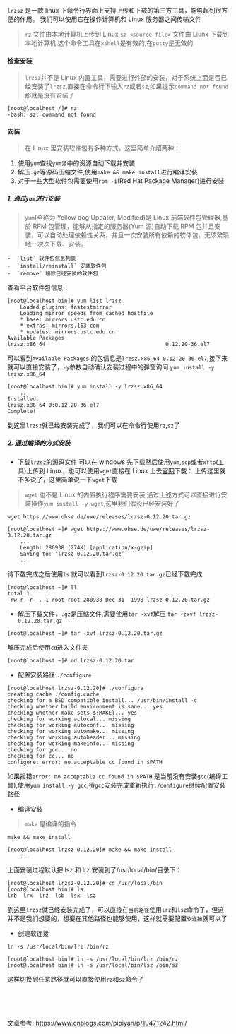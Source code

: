 `lrzsz` 是一款 linux 下命令行界面上支持上传和下载的第三方工具，能够起到很方便的作用。
我们可以使用它在操作计算机和 Linux 服务器之间传输文件

> `rz` 文件由本地计算机上传到 Linux
> `sz <source-file>` 文件由 Liunx 下载到本地计算机
> 这个命令工具在`xshell`是有效的,在`putty`是无效的

#### 检查安装

> `lrzsz`并不是 Linux 内置工具，需要进行外部的安装，对于系统上面是否已经安装了`lrzsz`,直接在命令行下输入`rz`或者`sz`,如果提示`command not found`那就是没有安装了

```
[root@localhost /]# rz
-bash: sz: command not found
```

#### 安装

> 在 Linux 里安装软件包有多种方式，这里简单介绍两种：

1. 使用`yum`查找`yum源`中的资源自动下载并安装
2. 解压`.gz`等源码压缩文件,使用`make && make install`进行编译安装
3. 对于一些大型软件包需要使用`rpm -i`(Red Hat Package Manager)进行安装

##### 1. 通过`yum`进行安装

> `yum`(全称为 Yellow dog Updater, Modified)是 Linux 前端软件包管理器,基於 RPM 包管理，能够从指定的服务器(Yum 源)自动下载 RPM 包并且安装，可以自动处理依赖性关系，并且一次安装所有依赖的软体包，无须繁琐地一次次下载、安装。

    -  `list` 软件包信息列表
    -  `install/reinstall` 安装软件包
    -  `remove` 移除已经安装的软件包

查看平台软件包信息：

```
[root@localhost bin]# yum list lrzsz
    Loaded plugins: fastestmirror
    Loading mirror speeds from cached hostfile
    * base: mirrors.ustc.edu.cn
    * extras: mirrors.163.com
    * updates: mirrors.ustc.edu.cn
Available Packages
lrzsz.x86_64                                      0.12.20-36.el7
```

可以看到`Available Packages` 的包信息是`lrzsz.x86_64 0.12.20-36.el7`,接下来就可以直接安装了，`-y`参数自动确认安装过程中的弹窗询问
`yum install -y lrzsz.x86_64`

```
[root@localhost bin]# yum install -y lrzsz.x86_64
    ...
Installed:
lrzsz.x86_64 0:0.12.20-36.el7
Complete!
```

到这里`lrzsz`就已经安装完成了，我们可以在命令行使用`rz`,`sz`了
<br/>

##### 2. 通过编译的方式安装

- 下载`lrzsz`的源码文件
  可以在 windows 先下载然后使用`yum`,`scp`或者`xftp`(工具)上传到 Linux，也可以使用`wget`直接在 Linux 上去[官网](https://www.ohse.de/uwe/software/lrzsz.html)下载：
  上传这里就不多说了，这里简单说一下`wget`下载

> `wget` 也不是 Linux 的内置执行程序需要安装 通过上述方式可以直接进行安装操作`yum install -y wget`,这里我们假设已经安装好了

`wget https://www.ohse.de/uwe/releases/lrzsz-0.12.20.tar.gz`

```
[root@localhost ~]# wget https://www.ohse.de/uwe/releases/lrzsz-0.12.20.tar.gz
    ...
    Length: 280938 (274K) [application/x-gzip]
    Saving to: ‘lrzsz-0.12.20.tar.gz’
    ...
```

待下载完成之后使用`ls` 就可以看到`lrzsz-0.12.20.tar.gz`已经下载完成

```
[root@localhost ~]# ll
total 1
-rw-r--r--. 1 root root 280938 Dec 31  1998 lrzsz-0.12.20.tar.gz
```

- 解压下载文件，`.gz`是压缩文件,需要使用`tar -xvf`解压
  `tar -zxvf lrzsz-0.12.20.tar.gz`

```
[root@localhost ~]# tar -xvf lrzsz-0.12.20.tar.gz
```

解压完成后使用`cd`进入文件夹

```
[root@localhost ~]# cd lrzsz-0.12.20.tar
```

- 配置安装路径
  `./configure`

```
[root@localhost lrzsz-0.12.20]# ./configure
creating cache ./config.cache
checking for a BSD compatible install... /usr/bin/install -c
checking whether build environment is sane... yes
checking whether make sets ${MAKE}... yes
checking for working aclocal... missing
checking for working autoconf... missing
checking for working automake... missing
checking for working autoheader... missing
checking for working makeinfo... missing
checking for gcc... no
checking for cc... no
configure: error: no acceptable cc found in $PATH
```

如果报错`error: no acceptable cc found in $PATH`,是当前没有安装`gcc`(编译工具),使用`yum install -y gcc`,待`gcc`安装完成重新执行`./configure`继续配置安装路径

- 编译安装

> `make` 是编译的指令

`make && make install`

```
[root@localhost lrzsz-0.12.20]# make && make install
    ...
```

上面安装过程默认把 lsz 和 lrz 安装到了/usr/local/bin/目录下：

```
[root@localhost lrzsz-0.12.20]# cd /usr/local/bin
[root@localhost bin]# ls
lrb  lrx  lrz  lsb  lsx  lsz
```

到这里`lrzsz`就已经安装完成了，可以直接在`当前路径`使用`lrz`和`lsz`命令了，但这并不是我们想要的，想要在其他路径也能够使用，这样就需要配置`软连接`就可以了

- 创建软连接

`ln -s /usr/local/bin/lrz /bin/rz`

```
[root@localhost bin]# ln -s /usr/local/bin/lrz /bin/rz
[root@localhost bin]# ln -s /usr/local/bin/lsz /bin/sz
```

这样切换到任意路径就可以直接使用`rz`和`sz`命令了

<br/>
<br/>
<br/>

文章参考: <https://www.cnblogs.com/pipiyan/p/10471242.html/>
